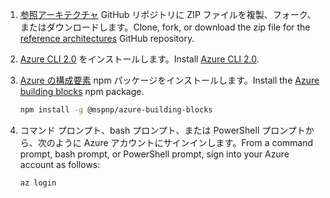 1. <span data-ttu-id="f2039-101">[参照アーキテクチャ](https://github.com/mspnp/reference-architectures) GitHub リポジトリに ZIP ファイルを複製、フォーク、またはダウンロードします。</span><span class="sxs-lookup"><span data-stu-id="f2039-101">Clone, fork, or download the zip file for the [reference architectures](https://github.com/mspnp/reference-architectures) GitHub repository.</span></span>

2. <span data-ttu-id="f2039-102">[Azure CLI 2.0](/cli/azure/install-azure-cli?view=azure-cli-latest) をインストールします。</span><span class="sxs-lookup"><span data-stu-id="f2039-102">Install [Azure CLI 2.0](/cli/azure/install-azure-cli?view=azure-cli-latest).</span></span>

3. <span data-ttu-id="f2039-103">[Azure の構成要素](https://github.com/mspnp/template-building-blocks/wiki/Install-Azure-Building-Blocks) npm パッケージをインストールします。</span><span class="sxs-lookup"><span data-stu-id="f2039-103">Install the [Azure building blocks](https://github.com/mspnp/template-building-blocks/wiki/Install-Azure-Building-Blocks) npm package.</span></span>

   ```bash
   npm install -g @mspnp/azure-building-blocks
   ```

4. <span data-ttu-id="f2039-104">コマンド プロンプト、bash プロンプト、または PowerShell プロンプトから、次のように Azure アカウントにサインインします。</span><span class="sxs-lookup"><span data-stu-id="f2039-104">From a command prompt, bash prompt, or PowerShell prompt, sign into your Azure account as follows:</span></span>

   ```bash
   az login
   ```
